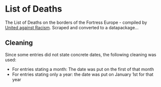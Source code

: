 List of Deaths
==============

The List of Deaths on the borders of the Fortress Europe - compiled by
[United against Racism](http://unitedagainstracism.org). Scraped and
converted to a datapackage...

Cleaning
--------

Since some entries did not state concrete dates, the following cleaning was
used:

* For entries stating a month: The date was put on the first of that month
* For entries stating only a year: the date was put on January 1st for that
  year

